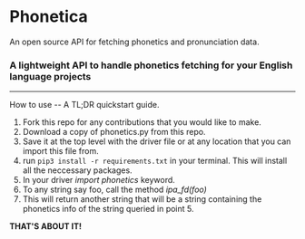 # Phonetica
An open source API for fetching phonetics and pronunciation data.
### A lightweight API to handle phonetics fetching for your English language projects
-------------------------------------------------------------------------------------

How to use -- A TL;DR quickstart guide.
1. Fork this repo for any contributions that you would like to make.
2. Download a copy of phonetics.py from this repo.
3. Save it at the top level with the driver file or at any location that you can import this file from.
4. run `pip3 install -r requirements.txt` in your terminal. This will install all the neccessary packages.
5. In your driver _import phonetics_ keyword.
6. To any string say foo, call the method *ipa_fd(foo)* 
7. This will return another string that will be a string containing the phonetics info of the string queried in point 5.

**THAT'S ABOUT IT!**
